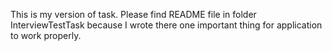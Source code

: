 This is my version of task. Please find README file in folder InterviewTestTask because I wrote there one important thing for application to work properly.
